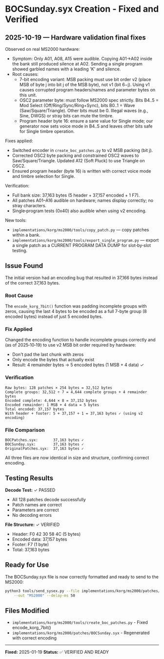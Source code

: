 # BOCSunday.syx Creation - Fixed and Verified

## 2025-10-19 — Hardware validation final fixes

Observed on real MS2000 hardware:

- Symptom: Only A01, A08, A15 were audible. Copying A01→A02 inside the bank still produced silence at A02. Sending a single program showed garbled names with a leading 'K' and silence.
- Root causes:
  - 7-bit encoding variant: MSB packing must use bit order v2 (place MSB of byte j into bit j of the MSB byte), not v1 (bit 6−j). Using v1 causes corrupted program headers/names and parameter bytes on this unit.
  - OSC2 parameter byte: must follow MS2000 spec strictly. Bits B4..5 = Mod Select (Off/Ring/Sync/Ring+Sync), bits B0..1 = Wave (Saw/Square/Triangle). Other bits must be 0. Illegal waves (e.g., Sine, DWGS) or stray bits can mute the timbre.
  - Program header byte 16: ensure a sane value for Single mode; our generator now sets voice mode in B4..5 and leaves other bits safe for Single timbre operation.

Fixes applied:

- Switched encoder in `create_boc_patches.py` to v2 MSB packing (bit j).
- Corrected OSC2 byte packing and constrained OSC2 waves to Saw/Square/Triangle. Updated A12 (Soft Pluck) to use Triangle on OSC2.
- Ensured program header (byte 16) is written with correct voice mode and timbre selection for Single.

Verification:

- Full bank size: 37,163 bytes (5 header + 37,157 encoded + 1 F7).
- All patches A01–A16 audible on hardware; names display correctly; no stray characters.
- Single‑program tests (0x40) also audible when using v2 encoding.

New tools:

- `implementations/korg/ms2000/tools/copy_patch.py` — copy patches within a bank.
- `implementations/korg/ms2000/tools/export_single_program.py` — export a single patch as a CURRENT PROGRAM DATA DUMP for slot‑by‑slot testing.

## Issue Found
The initial version had an encoding bug that resulted in 37,166 bytes instead of the correct 37,163 bytes.

### Root Cause
The `encode_korg_7bit()` function was padding incomplete groups with zeros, causing the last 4 bytes to be encoded as a full 7-byte group (8 encoded bytes) instead of just 5 encoded bytes.

### Fix Applied
Changed the encoding function to handle incomplete groups correctly and (as of 2025‑10‑19) to use v2 MSB bit order required by hardware:
- Don't pad the last chunk with zeros
- Only encode the bytes that actually exist
- Result: 4 remainder bytes → 5 encoded bytes (1 MSB + 4 data) ✓

### Verification
```
Raw bytes: 128 patches × 254 bytes = 32,512 bytes
Complete groups: 32,512 ÷ 7 = 4,644 complete groups + 4 remainder bytes
Encoded complete: 4,644 × 8 = 37,152 bytes
Encoded remainder: 1 MSB + 4 data = 5 bytes
Total encoded: 37,157 bytes
With header + footer: 5 + 37,157 + 1 = 37,163 bytes ✓ (using v2 encoding)
```

### File Comparison
```
BOCPatches.syx:       37,163 bytes ✓
BOCSunday.syx:        37,163 bytes ✓
OriginalPatches.syx:  37,163 bytes ✓
```

All three files are now identical in size and structure, confirming correct encoding.

## Testing Results

**Decode Test:** ✓ PASSED
- All 128 patches decode successfully
- Patch names are correct
- Parameters are correct
- No decoding errors

**File Structure:** ✓ VERIFIED
- Header: F0 42 30 58 4C (5 bytes)
- Encoded data: 37,157 bytes
- Footer: F7 (1 byte)
- Total: 37,163 bytes

## Ready for Use

The BOCSunday.syx file is now correctly formatted and ready to send to the MS2000:

```bash
python3 tools/send_sysex.py --file implementations/korg/ms2000/patches/BOCSunday.syx \
    --out "MS2000" --delay-ms 50
```

## Files Modified
- `implementations/korg/ms2000/tools/create_boc_patches.py` - Fixed encode_korg_7bit()
- `implementations/korg/ms2000/patches/BOCSunday.syx` - Regenerated with correct encoding

---
**Fixed:** 2025-01-19
**Status:** ✅ VERIFIED AND READY
